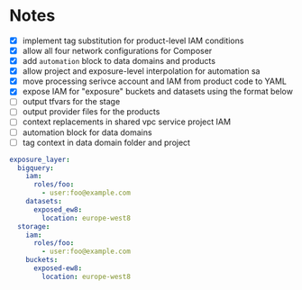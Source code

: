 # Notes

- [x] implement tag substitution for product-level IAM conditions
- [x] allow all four network configurations for Composer
- [x] add `automation` block to data domains and products
- [x] allow project and exposure-level interpolation for automation sa
- [x] move processing serivce account and IAM from product code to YAML
- [x] expose IAM for "exposure" buckets and datasets using the format below
- [ ] output tfvars for the stage
- [ ] output provider files for the products
- [ ] context replacements in shared vpc service project IAM
- [ ] automation block for data domains
- [ ] tag context in data domain folder and project

```yaml
exposure_layer:
  bigquery:
    iam:
      roles/foo:
        - user:foo@example.com
    datasets:
      exposed_ew8:
        location: europe-west8
  storage:
    iam:
      roles/foo:
        - user:foo@example.com
    buckets:
      exposed-ew8:
        location: europe-west8
```
